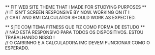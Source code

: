 ** FIT WEB SITE THEME THAT I MADE FOR STUDYING PURPOSES ** </br>
// IT ISN'T SCREEN RESPONSIVE BY NOW. WORKING ON IT !  </br>
// CART AND BMI CALCULATOR SHOULD WORK AS EXPECTED.


** SITE COM TEMA FITNESS QUE FIZ COMO FORMA DE ESTUDO **  </br>
// NÃO ESTÁ RESPONSIVO PARA TODOS OS DISPOSITIVOS. ESTOU TRABALHANDO NISSO !  </br>
// O CARRINHO E A CALCULADORA IMC DEVEM FUNCIONAR COMO O ESPERADO.
